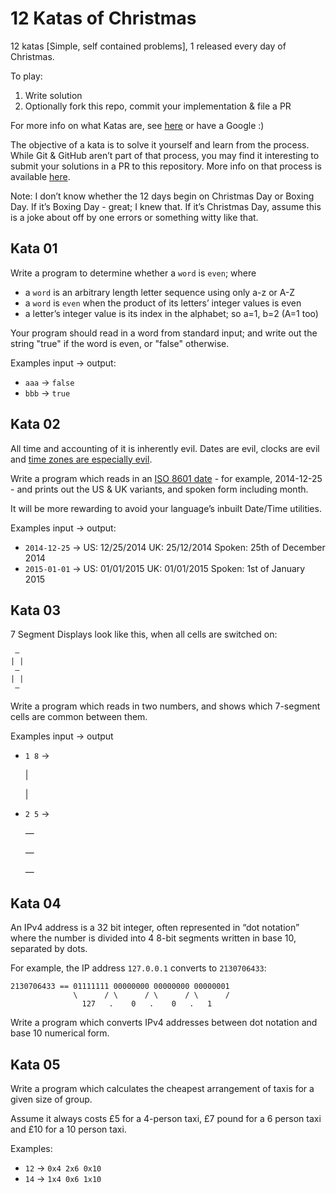 # 12 Katas of Christmas

12 katas [Simple, self contained problems], 1 released every day of Christmas.

To play:

  1. Write solution
  2. Optionally fork this repo, commit your implementation & file a PR


For more info on what Katas are, see [here](http://codekata.com/) or have a Google :)

The objective of a kata is to solve it yourself and learn from the process. While Git & GitHub aren’t part of that process, you may find it interesting to submit your solutions in a PR to this repository. More info on that process is available [here](https://help.github.com/articles/fork-a-repo/).

Note: I don’t know whether the 12 days begin on Christmas Day or Boxing Day. If it’s Boxing Day - great; I knew that. If it’s Christmas Day, assume this is a joke about off by one errors or something witty like that.

## Kata 01

Write a program to determine whether a `word` is `even`; where

 - a `word` is an arbitrary length letter sequence using only a-z or A-Z
 - a `word` is `even` when the product of its letters’ integer values is even
 - a letter’s integer value is its index in the alphabet; so a=1, b=2 (A=1 too)

Your program should read in a word from standard input; and write out the string "true" if the word is even, or "false" otherwise.

Examples input -> output:

  - `aaa` -> `false`
  - `bbb` -> `true`

## Kata 02

All time and accounting of it is inherently evil. Dates are evil, clocks are evil and [time zones are especially evil](http://stackoverflow.com/questions/6841333/why-is-subtracting-these-two-times-in-1927-giving-a-strange-result/6841479#6841479).

Write a program which reads in an [ISO 8601 date](https://en.wikipedia.org/wiki/ISO_8601) - for example, 2014-12-25 - and prints out the US & UK variants, and spoken form including month.

It will be more rewarding to avoid your language’s inbuilt Date/Time utilities.

Examples input -> output:
 - `2014-12-25` ->
    US: 12/25/2014
    UK: 25/12/2014
    Spoken: 25th of December 2014
 - `2015-01-01` ->
    US: 01/01/2015
    UK: 01/01/2015
    Spoken: 1st of January 2015

## Kata 03

7 Segment Displays look like this, when all cells are switched on:

     —
    | |
     —
    | |
     —

Write a program which reads in two numbers, and shows which 7-segment cells are common between them.

Examples input -> output

 - `1 8` ->


      |

      |

- `2 5` ->


     —

     —

     —

## Kata 04

An IPv4 address is a 32 bit integer, often represented in “dot notation” where the number is divided into 4 8-bit segments written in base 10, separated by dots.

For example, the IP address `127.0.0.1` converts to `2130706433`:

    2130706433 == 01111111 00000000 00000000 00000001
                  \      / \      / \      / \      /
                    127   .    0   .    0   .   1

Write a program which converts IPv4 addresses between dot notation and base 10 numerical form.

## Kata 05

Write a program which calculates the cheapest arrangement of taxis for a given size of group.

Assume it always costs £5 for a 4-person taxi, £7 pound for a 6 person taxi and £10 for a 10 person taxi.


Examples:

 - `12` -> `0x4 2x6 0x10`
 - `14` -> `1x4 0x6 1x10`
